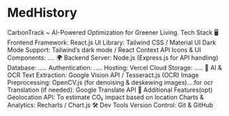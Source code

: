 # MedHistory
CarbonTrack ~ AI-Powered Optimization for Greener Living.
Tech Stack
🖥️ Frontend
Framework: React.js
UI Library: Tailwind CSS / Material UI
Dark Mode Support: Tailwind’s dark mode / React Context API
Icons & UI Components: ....
🌍 Backend
Server: Node.js (Express.js for API handling)
Database: .....
Authentication: .....
Hosting: Vercel
Cloud Storage: .....
🧠 AI & OCR
Text Extraction: Google Vision API / Tesseract.js (OCR)
Image Preprocessing: OpenCV.js (for denoising & deskewing images)....for ocr
Translation (if needed): Google Translate API
📍 Additional Features(opt)
Geolocation API: To estimate CO₂ impact based on location
Charts & Analytics: Recharts / Chart.js
🛠️ Dev Tools
Version Control: Git & GitHub
